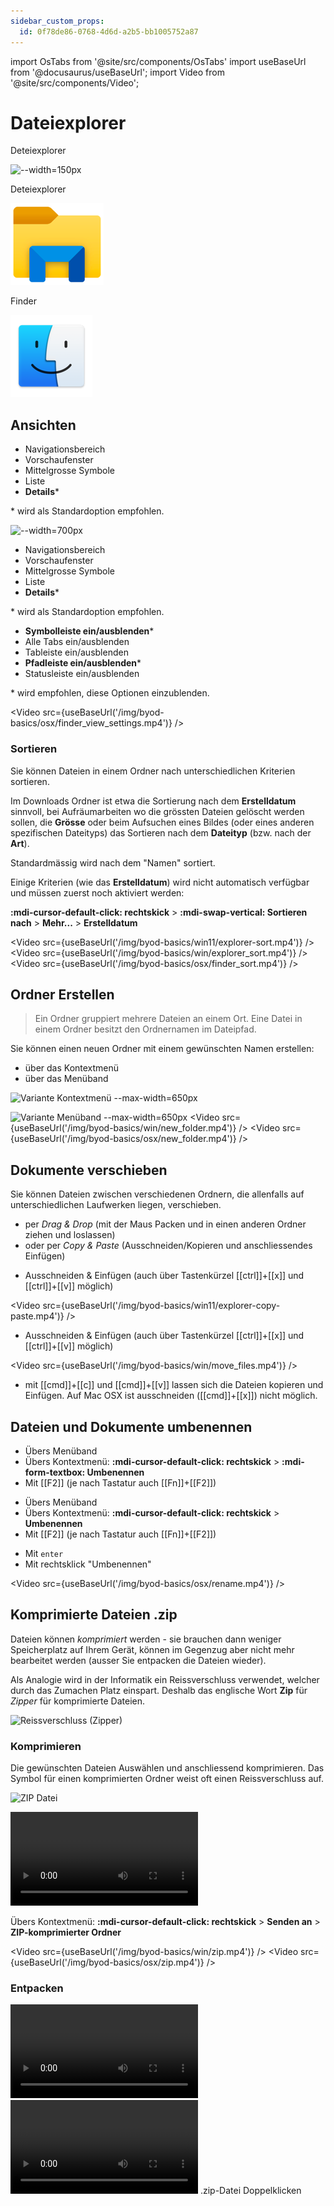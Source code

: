 ```yaml
---
sidebar_custom_props:
  id: 0f78de86-0768-4d6d-a2b5-bb1005752a87
---
```

import OsTabs from '@site/src/components/OsTabs'
import useBaseUrl from '@docusaurus/useBaseUrl';
import Video from '@site/src/components/Video';

# Dateiexplorer

<OsTabs>
<TabItem value="win11">

Deteiexplorer

![--width=150px](/img/byod-basics/win11/explorer.png)
</TabItem>
<TabItem value="win10">

Deteiexplorer

![](/img/byod-basics/win-explorer.png)
</TabItem>
<TabItem value="mac">

Finder

![](/img/byod-basics/osx-finder.png)

</TabItem>
</OsTabs>


## Ansichten

<OsTabs>
<TabItem value="win11">

- Navigationsbereich
- Vorschaufenster
- Mittelgrosse Symbole
- Liste
- **Details**\*

\* wird als Standardoption empfohlen.

![--width=700px](/img/byod-basics/win11/explorer-start.png)

</TabItem>
<TabItem value="win10">

- Navigationsbereich
- Vorschaufenster
- Mittelgrosse Symbole
- Liste
- **Details**\*

\* wird als Standardoption empfohlen.

</TabItem>
<TabItem value="mac">

- **Symbolleiste ein/ausblenden**\*
- Alle Tabs ein/ausblenden
- Tableiste ein/ausblenden
- **Pfadleiste ein/ausblenden**\*
- Statusleiste ein/ausblenden

\* wird empfohlen, diese Optionen einzublenden.

<Video src={useBaseUrl('/img/byod-basics/osx/finder_view_settings.mp4')} />
</TabItem>
</OsTabs>

### Sortieren

Sie können Dateien in einem Ordner nach unterschiedlichen Kriterien sortieren.

Im Downloads Ordner ist etwa die Sortierung nach dem __Erstelldatum__ sinnvoll, bei Aufräumarbeiten wo die grössten Dateien gelöscht werden sollen, die __Grösse__ oder beim Aufsuchen eines Bildes (oder eines anderen spezifischen Dateityps) das Sortieren nach dem __Dateityp__ (bzw. nach der __Art__).

Standardmässig wird nach dem "Namen" sortiert. 

<OsTabs>
<TabItem value="win11">

Einige Kriterien (wie das __Erstelldatum__) wird nicht automatisch verfügbar und müssen zuerst noch aktiviert werden: 

__:mdi-cursor-default-click: rechtskick__ > __:mdi-swap-vertical: Sortieren nach__ > __Mehr...__ > __Erstelldatum__

<Video src={useBaseUrl('/img/byod-basics/win11/explorer-sort.mp4')} />
</TabItem>
<TabItem value="win10">
<Video src={useBaseUrl('/img/byod-basics/win/explorer_sort.mp4')} />
</TabItem>
<TabItem value="mac">
<Video src={useBaseUrl('/img/byod-basics/osx/finder_sort.mp4')} />
</TabItem>
</OsTabs>

## Ordner Erstellen

> Ein Ordner gruppiert mehrere Dateien an einem Ort. Eine Datei in einem Ordner besitzt den Ordnernamen im Dateipfad.

Sie können einen neuen Ordner mit einem gewünschten Namen erstellen:
- über das Kontextmenü
- über das Menüband

<OsTabs>
<TabItem value="win11">

![Variante Kontextmenü --max-width=650px](/img/byod-basics/win11/explorer-new-folder-2.png)

![Variante Menüband  --max-width=650px](/img/byod-basics/win11/explorer-new-folder-1.png)
</TabItem>
<TabItem value="win10">
<Video src={useBaseUrl('/img/byod-basics/win/new_folder.mp4')} />
</TabItem>
<TabItem value="mac">
<Video src={useBaseUrl('/img/byod-basics/osx/new_folder.mp4')} />
</TabItem>
</OsTabs>

## Dokumente verschieben

Sie können Dateien zwischen verschiedenen Ordnern, die allenfalls auf unterschiedlichen Laufwerken liegen, verschieben.

- per *Drag & Drop* (mit der Maus Packen und in einen anderen Ordner ziehen und loslassen)
- oder per *Copy & Paste* (Ausschneiden/Kopieren und anschliessendes Einfügen)

<OsTabs>
<TabItem value="win11">

- Ausschneiden & Einfügen (auch über Tastenkürzel [[ctrl]]+[[x]] und [[ctrl]]+[[v]] möglich)

<Video src={useBaseUrl('/img/byod-basics/win11/explorer-copy-paste.mp4')} />
</TabItem>
<TabItem value="win10">

- Ausschneiden & Einfügen (auch über Tastenkürzel [[ctrl]]+[[x]] und [[ctrl]]+[[v]] möglich)

<Video src={useBaseUrl('/img/byod-basics/win/move_files.mp4')} />
</TabItem>
<TabItem value="mac">

- mit [[cmd]]+[[c]] und [[cmd]]+[[v]] lassen sich die Dateien kopieren und Einfügen. Auf Mac OSX ist ausschneiden ([[cmd]]+[[x]]) nicht möglich.
  
</TabItem>
</OsTabs>

## Dateien und Dokumente umbenennen

<OsTabs>
<TabItem value="win11">

- Übers Menüband
- Übers Kontextmenü: __:mdi-cursor-default-click: rechtskick__ > __:mdi-form-textbox: Umbenennen__
- Mit [[F2]] (je nach Tastatur auch [[Fn]]+[[F2]])

</TabItem>
<TabItem value="win10">

- Übers Menüband
- Übers Kontextmenü: __:mdi-cursor-default-click: rechtskick__ > __Umbenennen__
- Mit [[F2]] (je nach Tastatur auch [[Fn]]+[[F2]])

</TabItem>
<TabItem value="mac">

- Mit `enter`
- Mit rechtsklick "Umbenennen"

<Video src={useBaseUrl('/img/byod-basics/osx/rename.mp4')} />

</TabItem>
</OsTabs>


## Komprimierte Dateien __.zip__

Dateien können *komprimiert* werden - sie brauchen dann weniger Speicherplatz auf Ihrem Gerät, können im Gegenzug aber nicht mehr bearbeitet werden (ausser Sie entpacken die Dateien wieder).

Als Analogie wird in der Informatik ein Reissverschluss verwendet, welcher durch das Zumachen Platz einspart. Deshalb das englische Wort __Zip__ für *Zipper* für komprimierte Dateien.

![Reissverschluss (Zipper)](/img/byod-basics/zipper.jpg)

### Komprimieren

Die gewünschten Dateien Auswählen und anschliessend komprimieren. Das Symbol für einen komprimierten Ordner weist oft einen Reissverschluss auf.

![ZIP Datei](/img/byod-basics/zip-file.jpg)

<OsTabs>
<TabItem value="win11">
<Video src={useBaseUrl('/img/byod-basics/win11/explorer-zip.mp4')} />
</TabItem>
<TabItem value="win10">

Übers Kontextmenü: __:mdi-cursor-default-click: rechtskick__ > __Senden an__ > __ZIP-komprimierter Ordner__

<Video src={useBaseUrl('/img/byod-basics/win/zip.mp4')} />
</TabItem>
<TabItem value="mac">
<Video src={useBaseUrl('/img/byod-basics/osx/zip.mp4')} />
</TabItem>
</OsTabs>

### Entpacken

<OsTabs>
<TabItem value="win11">
<Video src={useBaseUrl('/img/byod-basics/win11/explorer-unzip.mp4')} />
</TabItem>
<TabItem value="win10">
<Video src={useBaseUrl('/img/byod-basics/win/extract_zip.mp4')} />
</TabItem>
<TabItem value="mac">
.zip-Datei Doppelklicken
</TabItem>
</OsTabs>
